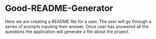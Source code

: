 # Good-README-Generator
Here we are creating a README file for a user. The user will go through a series of prompts inputing their answer. Once user has answered all the questions the application will generate a file about the project.
